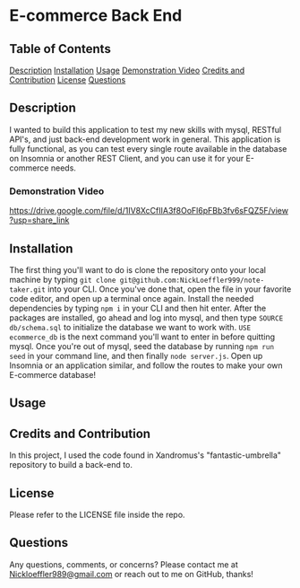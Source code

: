 # E-commerce Back End

## Table of Contents

[Description](#desription)
[Installation](#installation)
[Usage](#usage)
[Demonstration Video](#demonstration-video)
[Credits and Contribution](#credits-and-contribution)
[License](#license)
[Questions](#questions)

## Description

I wanted to build this application to test my new skills with mysql, RESTful API's, and just back-end development work in general. This application is fully functional, as you can test every single route available in the database on Insomnia or another REST Client, and you can use it for your E-commerce needs.

### Demonstration Video

https://drive.google.com/file/d/1IV8XcCfIIA3f8OoFl6pFBb3fv6sFQZ5F/view?usp=share_link

## Installation

The first thing you'll want to do is clone the repository onto your local machine by typing `git clone git@github.com:NickLoeffler999/note-taker.git` into your CLI. Once you've done that, open the file in your favorite code editor, and open up a terminal once again. Install the needed dependencies by typing `npm i` in your CLI and then hit enter. After the packages are installed, go ahead and log into mysql, and then type `SOURCE db/schema.sql` to initialize the database we want to work with. `USE ecommerce_db` is the next command you'll want to enter in before quitting mysql. Once you're out of mysql, seed the database by running `npm run seed` in your command line, and then finally `node server.js`. Open up Insomnia or an application similar, and follow the routes to make your own E-commerce database!

## Usage

## Credits and Contribution

In this project, I used the code found in Xandromus's "fantastic-umbrella" repository to build a back-end to.

## License

Please refer to the LICENSE file inside the repo.

## Questions

Any questions, comments, or concerns? Please contact me at Nickloeffler989@gmail.com or reach out to me on GitHub, thanks!
